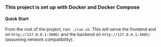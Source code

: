 ### This project is set up with Docker and Docker Compose
#### Quick Start
From the root of the project, run: `./run.sh`. This will serve the frontend end on `http://127.0.0.1:3006/` and the backend on `http://127.0.0.1:3005/` (assuming network compatibility).